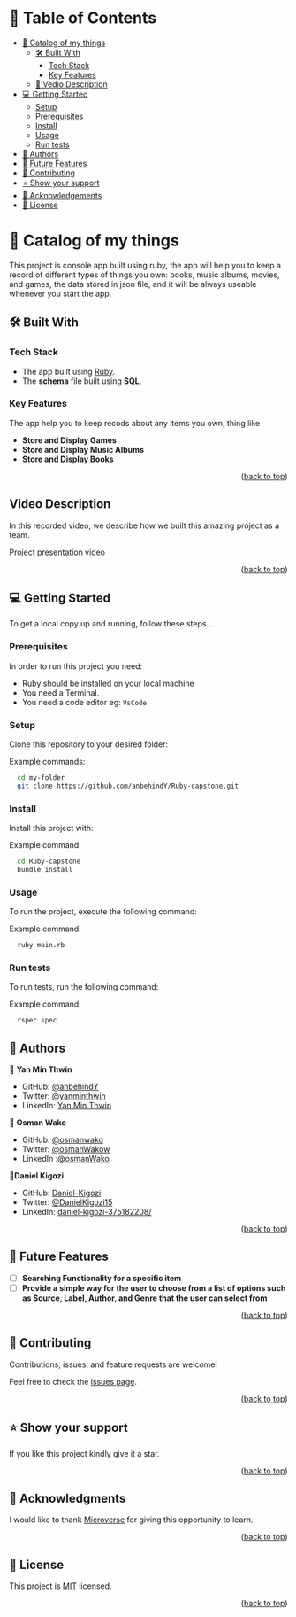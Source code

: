 <a name="readme-top"></a>

<!-- TABLE OF CONTENTS -->

# 📗 Table of Contents

- [📖 Catalog of my things](#about-project)
  - [🛠 Built With](#built-with)
    - [Tech Stack](#tech-stack)
    - [Key Features](#key-features)
  - [🎥 Vedio Description](#vd-disc)
- [💻 Getting Started](#getting-started)
  - [Setup](#setup)
  - [Prerequisites](#prerequisites)
  - [Install](#install)
  - [Usage](#usage)
  - [Run tests](#run-tests)
- [👥 Authors](#authors)
- [🔭 Future Features](#future-features)
- [🤝 Contributing](#contributing)
- [⭐️ Show your support](#support)
- [🙏 Acknowledgements](#acknowledgements)
- [📝 License](#license)

<!-- PROJECT DESCRIPTION -->

# 📖 Catalog of my things <a name="about-project"></a>

This project is console app built using ruby, the app will help you to keep a record of different types of things you own: books, music albums, movies, and games, the data stored in json file, and it will be always useable whenever you start the app.

## 🛠 Built With <a name="built-with"></a>

### Tech Stack <a name="tech-stack"></a>
- The app built using [Ruby](https://www.ruby-lang.org/en/).
- The **schema** file built using **SQL**.

<!-- Features -->

### Key Features <a name="key-features"></a>

The app help you to keep recods about any items you own, thing like

- **Store and Display Games**
- **Store and Display Music Albums**
- **Store and Display Books**

<p align="right">(<a href="#readme-top">back to top</a>)</p>

## Video Description <a name="vd-disc"></a>

In this recorded video, we describe how we built this amazing project as a team.

[Project presentation video](https://drive.google.com/file/d/1e46wiLaZpd1zTK1bBlTRz3KMWNWXFAyx/view?usp=sharing)

<p align="right">(<a href="#readme-top">back to top</a>)</p>

<!-- GETTING STARTED -->

## 💻 Getting Started <a name="getting-started"></a>

To get a local copy up and running, follow these steps...

### Prerequisites

In order to run this project you need:

- Ruby should be installed on your local machine
- You need a Terminal.
- You need a code editor eg: `VsCode`

### Setup

Clone this repository to your desired folder:

Example commands:

```sh
  cd my-folder
  git clone https://github.com/anbehindY/Ruby-capstone.git
```

### Install

Install this project with:

Example command:

```sh
  cd Ruby-capstone
  bundle install
```

### Usage

To run the project, execute the following command:

Example command:

```sh
  ruby main.rb
```


### Run tests

To run tests, run the following command:

Example command:

```sh
  rspec spec
```



<!-- AUTHORS -->

## 👥 Authors <a name="authors"></a>

👤 **Yan Min Thwin**

- GitHub: [@anbehindY](https://github.com/anbehindY)
- Twitter: [@yanminthwin](https://twitter.com/yanminthwin)
- LinkedIn: [Yan Min Thwin](https://www.linkedin.com/in/yan-min-thwin/)

👤 **Osman Wako**

- GitHub: [@osmanwako](https://github.com/osmanwako)
- Twitter: [@osmanWakow](https://twitter.com/osmanwakow)
- LinkedIn :[@osmanWako](https://www.linkedin.com/in/osmanwako/)

👤**Daniel Kigozi**

- GitHub: [Daniel-Kigozi](https://github.com/Daniel-Kigozi)
- Twitter: [@DanielKigozi15](https://twitter.com/@DanielKigozi15)
- LinkedIn: [daniel-kigozi-375182208/](https://www.linkedin.com/in/daniel-kigozi-375182208/)


<p align="right">(<a href="#readme-top">back to top</a>)</p>

<!-- FUTURE FEATURES -->

## 🔭 Future Features <a name="future-features"></a>

- [ ] **Searching Functionality for a specific item**
- [ ] **Provide a simple way for the user to choose from a list of options such as Source, Label, Author, and Genre that the user can select from**

<p align="right">(<a href="#readme-top">back to top</a>)</p>

<!-- CONTRIBUTING -->

## 🤝 Contributing <a name="contributing"></a>

Contributions, issues, and feature requests are welcome!

Feel free to check the [issues page](https://github.com/anbehindY/Ruby-capstone/issues).

<p align="right">(<a href="#readme-top">back to top</a>)</p>

<!-- SUPPORT -->

## ⭐️ Show your support <a name="support"></a>

If you like this project kindly give it a star.

<p align="right">(<a href="#readme-top">back to top</a>)</p>

## 🙏 Acknowledgments <a name="acknowledgements"></a>

I would like to thank [Microverse](https://www.microverse.org/) for giving this opportunity to learn.

<p align="right">(<a href="#readme-top">back to top</a>)</p>

<!-- LICENSE -->

## 📝 License <a name="license"></a>

This project is [MIT](./LICENSE) licensed.

<p align="right">(<a href="#readme-top">back to top</a>)</p>
